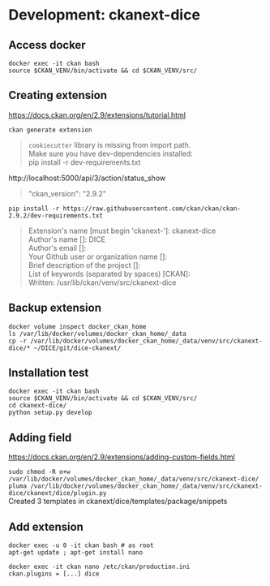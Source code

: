 # Development: ckanext-dice

## Access docker

`docker exec -it ckan bash`  
`source $CKAN_VENV/bin/activate && cd $CKAN_VENV/src/`

## Creating extension

https://docs.ckan.org/en/2.9/extensions/tutorial.html

`ckan generate extension`  
> `cookiecutter` library is missing from import path.  
> Make sure you have dev-dependencies installed:  
> pip install -r dev-requirements.txt

http://localhost:5000/api/3/action/status_show  
> "ckan_version": "2.9.2"

`pip install -r https://raw.githubusercontent.com/ckan/ckan/ckan-2.9.2/dev-requirements.txt`

> Extension's name [must begin 'ckanext-']: ckanext-dice  
> Author's name []: DICE  
> Author's email []:  
> Your Github user or organization name []:  
> Brief description of the project []:  
> List of keywords (separated by spaces) [CKAN]:  
> Written: /usr/lib/ckan/venv/src/ckanext-dice

## Backup extension

`docker volume inspect docker_ckan_home`  
`ls /var/lib/docker/volumes/docker_ckan_home/_data`  
`cp -r /var/lib/docker/volumes/docker_ckan_home/_data/venv/src/ckanext-dice/* ~/DICE/git/dice-ckanext/`

## Installation test

`docker exec -it ckan bash`  
`source $CKAN_VENV/bin/activate && cd $CKAN_VENV/src/`  
`cd ckanext-dice/`  
`python setup.py develop`

## Adding field

https://docs.ckan.org/en/2.9/extensions/adding-custom-fields.html

`sudo chmod -R o+w /var/lib/docker/volumes/docker_ckan_home/_data/venv/src/ckanext-dice/`  
`pluma /var/lib/docker/volumes/docker_ckan_home/_data/venv/src/ckanext-dice/ckanext/dice/plugin.py`  
Created 3 templates in ckanext/dice/templates/package/snippets

## Add extension

`docker exec -u 0 -it ckan bash # as root`  
`apt-get update ; apt-get install nano`

`docker exec -it ckan nano /etc/ckan/production.ini`  
`ckan.plugins = [...] dice`
